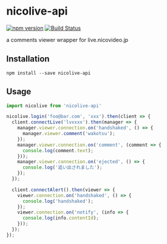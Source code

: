 # nicolive-api
[![npm version](https://badge.fury.io/js/nicolive-api.svg)](https://badge.fury.io/js/nicolive-api)
[![Build Status](https://travis-ci.org/tsuwatch/nicolive-api.svg?branch=master)](https://travis-ci.org/tsuwatch/nicolive-api)

a comments viewer wrapper for live.nicovideo.jp

## Installation

`npm install --save nicolive-api`

## Usage

```javascript
import nicolive from 'nicolive-api'

nicolive.login('foo@bar.com', 'xxx').then(client => {
  client.connectLive('lvxxxx').then(manager => {
    manager.viewer.connection.on('handshaked', () => {
      manager.viewer.comment('wakotsu');
    });
    manager.viewer.connection.on('comment', (comment => {
      console.log(comment.text);
    }));
    manager.viewer.connection.on('ejected', () => {
      console.log('追い出されました');
    });
  });

  client.connectAlert().then(viewer => {
    viewer.connection.on('handshaked', () => {
      console.log('handshaked');
    });
    viewer.connection.on('notify', (info => {
      console.log(info.contentId);
    }));
  });
});
```
